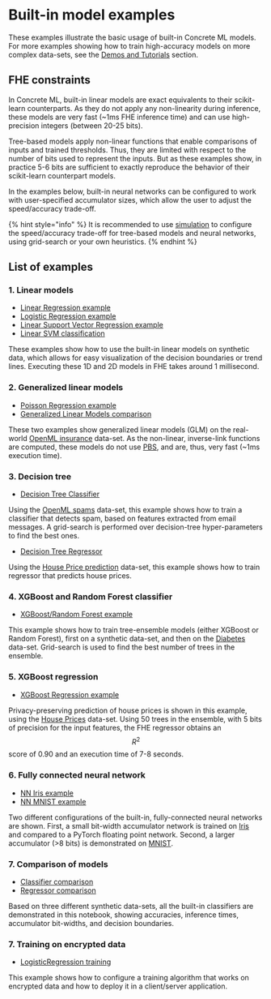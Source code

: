# Built-in model examples

These examples illustrate the basic usage of built-in Concrete ML models. For more examples showing how to train high-accuracy models on more complex data-sets, see the [Demos and Tutorials](showcase.md) section.

## FHE constraints

In Concrete ML, built-in linear models are exact equivalents to their scikit-learn counterparts. As they do not apply any non-linearity during inference, these models are very fast (~1ms FHE inference time) and can use high-precision integers (between 20-25 bits).

Tree-based models apply non-linear functions that enable comparisons of inputs and trained thresholds. Thus, they are limited with respect to the number of bits used to represent the inputs. But as these examples show, in practice 5-6 bits are sufficient to exactly reproduce the behavior of their scikit-learn counterpart models.

In the examples below, built-in neural networks can be configured to work with user-specified accumulator sizes, which allow the user to adjust the speed/accuracy trade-off.

{% hint style="info" %}
It is recommended to use [simulation](../explanations/compilation.md#fhe-simulation) to configure the speed/accuracy trade-off for tree-based models and neural networks, using grid-search or your own heuristics.
{% endhint %}

## List of examples

### 1. Linear models

- [Linear Regression example](../advanced_examples/LinearRegression.ipynb)
- [Logistic Regression example](../advanced_examples/LogisticRegression.ipynb)
- [Linear Support Vector Regression example](../advanced_examples/LinearSVR.ipynb)
- [Linear SVM classification](../advanced_examples/SVMClassifier.ipynb)

These examples show how to use the built-in linear models on synthetic data, which allows for easy visualization of the decision boundaries or trend lines. Executing these 1D and 2D models in FHE takes around 1 millisecond.

### 2. Generalized linear models

- [Poisson Regression example](../advanced_examples/PoissonRegression.ipynb)
- [Generalized Linear Models comparison](../advanced_examples/GLMComparison.ipynb)

These two examples show generalized linear models (GLM) on the real-world [OpenML insurance](https://www.openml.org/d/41214) data-set. As the non-linear, inverse-link functions are computed, these models do not use [PBS](../getting-started/concepts.md#cryptography-concepts), and are, thus, very fast (~1ms execution time).

### 3. Decision tree

- [Decision Tree Classifier](../advanced_examples/DecisionTreeClassifier.ipynb)

Using the [OpenML spams](https://www.openml.org/d/44) data-set, this example shows how to train a classifier that detects spam, based on features extracted from email messages. A grid-search is performed over decision-tree hyper-parameters to find the best ones.

- [Decision Tree Regressor](../advanced_examples/DecisionTreeRegressor.ipynb)

Using the [House Price prediction](https://www.openml.org/search?type=data&sort=runs&id=537) data-set, this example shows how to train regressor that predicts house prices.

### 4. XGBoost and Random Forest classifier

- [XGBoost/Random Forest example](../advanced_examples/XGBClassifier.ipynb)

This example shows how to train tree-ensemble models (either XGBoost or Random Forest), first on a synthetic data-set, and then on the [Diabetes](https://www.openml.org/d/37) data-set. Grid-search is used to find the best number of trees in the ensemble.

### 5. XGBoost regression

- [XGBoost Regression example](../advanced_examples/XGBRegressor.ipynb)

Privacy-preserving prediction of house prices is shown in this example, using the [House Prices](https://www.openml.org/d/43926) data-set. Using 50 trees in the ensemble, with 5 bits of precision for the input features, the FHE regressor obtains an $$R^2$$ score of 0.90 and an execution time of 7-8 seconds.

### 6. Fully connected neural network

- [NN Iris example](../advanced_examples/FullyConnectedNeuralNetwork.ipynb)
- [NN MNIST example](../advanced_examples/FullyConnectedNeuralNetworkOnMNIST.ipynb)

Two different configurations of the built-in, fully-connected neural networks are shown. First, a small bit-width accumulator network is trained on [Iris](https://www.openml.org/d/61) and compared to a PyTorch floating point network. Second, a larger accumulator (>8 bits) is demonstrated on [MNIST](http://yann.lecun.com/exdb/mnist/).

### 7. Comparison of models

- [Classifier comparison](../advanced_examples/ClassifierComparison.ipynb)
- [Regressor comparison](../advanced_examples/RegressorComparison.ipynb)

Based on three different synthetic data-sets, all the built-in classifiers are demonstrated in this notebook, showing accuracies, inference times, accumulator bit-widths, and decision boundaries.

### 7. Training on encrypted data

- [LogisticRegression training](../advanced_examples/LogisticRegressionTraining.ipynb)

This example shows how to configure a training algorithm that works on encrypted data and how to deploy it in a client/server application.
